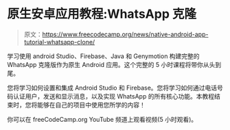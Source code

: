 # 原生安卓应用教程:WhatsApp 克隆

> 原文：<https://www.freecodecamp.org/news/native-android-app-tutorial-whatsapp-clone/>

学习使用 android Studio、Firebase、Java 和 Genymotion 构建完整的 WhatsApp 克隆版作为原生 Android 应用。这个完整的 5 小时课程将带你从头到尾。

您将学习如何设置和集成 Android Studio 和 Firebase。您将学习如何通过电话号码认证用户，发送和显示消息，以及实现 WhatsApp 的所有核心功能。本教程结束时，您将能够在自己的项目中使用您所学的内容！

你可以在 freeCodeCamp.org YouTube 频道上观看视频(5 小时观看)。